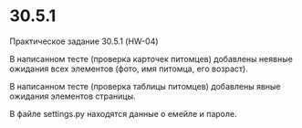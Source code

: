 # 30.5.1
Практическое задание 30.5.1 (HW-04)



В написанном тесте (проверка карточек питомцев) добавлены неявные ожидания всех элементов (фото, имя питомца, его возраст). 

В написанном тесте (проверка таблицы питомцев) добавлены явные ожидания элементов страницы.

В файле settings.py находятся данные о емейле и пароле.
